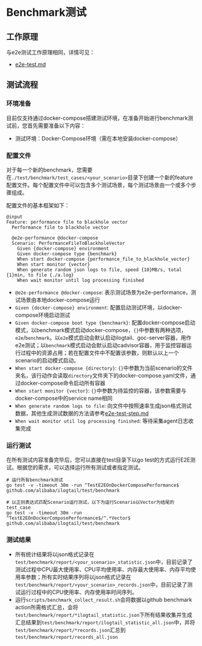 # Benchmark测试

## 工作原理
与e2e测试工作原理相同，详情可见：
- [e2e-test.md](e2e-test.md)

## 测试流程

### 环境准备

目前仅支持通过docker-compose搭建测试环境，在准备开始进行benchmark测试前，您首先需要准备以下内容：

- 测试环境：Docker-Compose环境（需在本地安装docker-compose）

### 配置文件

对于每一个新的benchmark，您需要在`./test/benchmark/test_cases/<your_scenario>`目录下创建一个新的feature配置文件。每个配置文件中可以包含多个测试场景，每个测试场景由一个或多个步骤组成。

配置文件的基本框架如下：

```plain
@input
Feature: performance file to blackhole vector
  Performance file to blackhole vector

  @e2e-performance @docker-compose
  Scenario: PerformanceFileToBlackholeVector
    Given {docker-compose} environment
    Given docker-compose type {benchmark}
    When start docker-compose {performance_file_to_blackhole_vector}
    When start monitor {vector}
    When generate random json logs to file, speed {10}MB/s, total {1}min, to file {./a.log}
    When wait monitor until log processing finished
```

- `@e2e-performance @docker-compose`: 表示测试场景为e2e-performance，测试场景由本地docker-compose运行
- `Given {docker-compose} environment`: 配置启动测试环境，以docker-compose环境启动测试
- `Given docker-compose boot type {benchmark}`: 配置docker-compose启动模式，以benchmark模式启动docker-compose，`{}`中参数有两种选项，`e2e`/`benchmark`。以`e2e`模式启动会默认启动ilogtail、goc-server容器，用作e2e测试；以`benchmark`模式启动会默认启动cadvisor容器，用于监控容器运行过程中的资源占用；若在配置文件中不配置该参数，则默认以上一个scenario的启动模式启动。
- `When start docker-compose {directory}`: `{}`中参数为当前scenario的文件夹名，该行动作会读取`directory`文件夹下的docker-compose.yaml文件，通过docker-compose命令启动所有容器
- `When start monitor {vector}`: `{}`中参数为待监控的容器，该参数需要与docker-compose中的service name相同
- `When generate random logs to file`: 向文件中按照速率生成json格式测试数据，其他生成测试数据的方法请参考[e2e-test-step.md](e2e-test-step.md)
- `When wait monitor util log processing finished`: 等待采集agent日志收集完成

### 运行测试

在所有测试内容准备完毕后，您可以直接在test目录下以go test的方式运行E2E测试。根据您的需求，可以选择运行所有测试或者指定测试。

```shell
# 运行所有benchmark测试
go test -v -timeout 30m -run ^TestE2EOnDockerComposePerformance$ github.com/alibaba/ilogtail/test/benchmark

# 以正则表达式匹配Scenario运行测试，以下为运行Scenario以Vector为结尾的test_case
go test -v -timeout 30m -run ^TestE2EOnDockerComposePerformance$/^.*Vector$ github.com/alibaba/ilogtail/test/benchmark
```

### 测试结果

- 所有统计结果将以json格式记录在`test/benchmark/report/<your_scenario>_statistic.json`中，目前记录了测试过程中CPU最大使用率、CPU平均使用率、内存最大使用率、内存平均使用率参数；所有实时结果序列将以json格式记录在`test/benchmark/report/<your_scenario>_records.json`中，目前记录了测试运行过程中的CPU使用率、内存使用率时间序列。
- 运行`scripts/benchmark_collect_result.sh`会将数据以github benchmark action所需格式汇总，会将`test/benchmark/report/*ilogtail_statistic.json`下所有结果收集并生成汇总结果到`test/benchmark/report/ilogtail_statistic_all.json`中，并将`test/benchmark/report/*records.json`汇总到`test/benchmark/report/records_all.json`